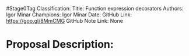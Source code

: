 #Stage0Tag
Classification:
Title: Function expression decorators
Authors: Igor Minar
Champions: Igor Minar
Date: 
GitHub Link: https://goo.gl/8MmCMG
GitHub Note Link: None

# Proposal Description:
